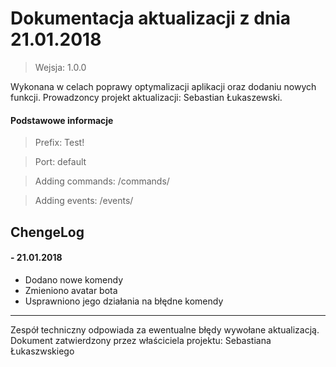 # Dokumentacja aktualizacji z dnia 21.01.2018
> Wejsja: 1.0.0

Wykonana w celach poprawy optymalizacji aplikacji oraz dodaniu nowych funkcji.
Prowadzoncy projekt aktualizacji: Sebastian Łukaszewski.

#### Podstawowe informacje
> Prefix: Test!

> Port: default

> Adding commands: /commands/

> Adding events: /events/

## ChengeLog
#### - 21.01.2018
- Dodano nowe komendy
- Zmieniono avatar bota
- Usprawniono jego działania na błędne komendy
____

Zespół techniczny odpowiada za ewentualne błędy wywołane aktualizacją.
Dokument zatwierdzony przez właściciela projektu: Sebastiana Łukaszwskiego